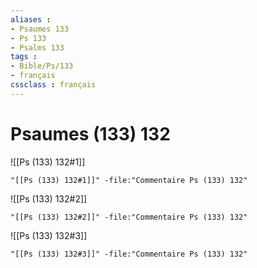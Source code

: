 ```yaml
---
aliases : 
- Psaumes 133
- Ps 133
- Psalms 133
tags : 
- Bible/Ps/133
- français
cssclass : français
---
```


# Psaumes (133) 132

![[Ps (133) 132#1]]

```query
"[[Ps (133) 132#1]]" -file:"Commentaire Ps (133) 132"
```

![[Ps (133) 132#2]]

```query
"[[Ps (133) 132#2]]" -file:"Commentaire Ps (133) 132"
```

![[Ps (133) 132#3]]

```query
"[[Ps (133) 132#3]]" -file:"Commentaire Ps (133) 132"
```

